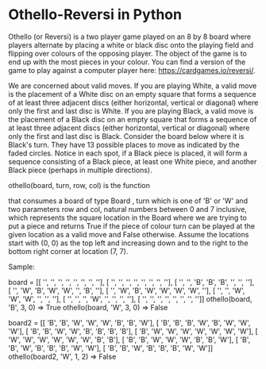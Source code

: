 # Othello-Reversi in Python
Othello (or Reversi) is a two player game played on an 8 by 8 board where players alternate by placing a white or black disc onto the playing field and flipping over colours of the opposing player. The object of the game is to end up with the most pieces in your colour. You can find a version of the game to play against a computer player here: https://cardgames.io/reversi/.

We are concerned about valid moves. If you are playing White, a valid move is the placement of a White disc on an empty square that forms a sequence of at least three adjacent discs (either horizontal, vertical or diagonal) where only the first and last disc is White. If you are playing Black, a valid move is the placement of a Black disc on an empty square that forms a sequence of at least three adjacent discs (either horizontal, vertical or diagonal) where only the first and last disc is Black. Consider the board below where it is Black's turn. They have 13 possible places to move as indicated by the faded circles. Notice in each spot, if a Black piece is placed, it will form a sequence consisting of a Black piece, at least one White piece, and another Black piece (perhaps in multiple directions).

othello(board, turn, row, col) is the function 
         
that consumes a board of type Board , turn which is one of 'B' or 'W' and two parameters row and col, natural numbers between 0 and 7 inclusive, which represents the square location in the Board where we are trying to put a piece and returns True if the piece of colour turn can be played at the given location as a valid move and False otherwise. Assume the locations start with (0, 0) as the top left and increasing down and to the right to the bottom right corner at location (7, 7).

Sample:

board = [[ '',  '',  '',  '',  '',  '',  '',  ''],
         [ '',  '',  '',  '',  '',  '',  '',  ''],
         [ '',  '', 'B', 'B', 'B',  '',  '',  ''],
         [ '', 'W', 'B', 'W', 'W',  '', 'B',  ''],
         [ '', 'W', 'B', 'W', 'W', 'W', 'W',  ''],
         [ '',  '', 'W', 'W', 'W',  '',  '',  ''],
         [ '',  '',  '', 'W',  '',  '',  '',  ''],
         [ '',  '',  '',  '',  '',  '',  '',  '']]
othello(board, 'B', 3, 0) => True
othello(board, 'W', 3, 0) => False

board2 = [[ 'B', 'B', 'W', 'W', 'W', 'B', 'B', 'W'],
          [ 'B', 'B', 'B', 'W', 'B', 'W', 'W', 'W'],
          [ 'B', 'B', 'W', 'W', 'B', 'B', 'B', 'B'],
          [ 'B', 'W', 'W', 'W', 'W', 'W', 'W', 'W'],
          [ 'W', 'W', 'W', 'W', 'W', 'W', 'B', 'B'],
          [ 'B', 'B', 'W', 'W', 'W', 'B', 'B', 'W'],
          [ 'B', 'B', 'W', 'B', 'B', 'B', 'W', 'W'],
          [ 'B', 'B', 'W', 'B', 'B', 'B', 'W', 'W']]
othello(board2, 'W', 1, 2) => False
